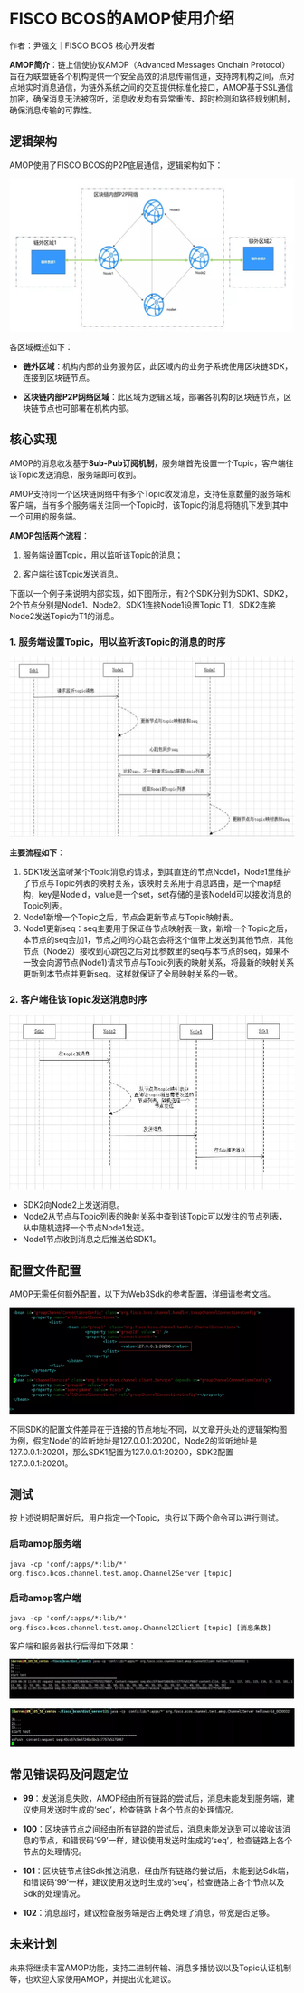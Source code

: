 # FISCO BCOS的AMOP使用介绍

作者：尹强文｜FISCO BCOS 核心开发者

**AMOP简介**：链上信使协议AMOP（Advanced Messages Onchain Protocol）旨在为联盟链各个机构提供一个安全高效的消息传输信道，支持跨机构之间，点对点地实时消息通信，为链外系统之间的交互提供标准化接口，AMOP基于SSL通信加密，确保消息无法被窃听，消息收发均有异常重传、超时检测和路径规划机制，确保消息传输的可靠性。

## 逻辑架构

AMOP使用了FISCO BCOS的P2P底层通信，逻辑架构如下：

![](../../../../images/articles/amop_introduction/IMG_5315.JPG)

各区域概述如下：

- **链外区域**：机构内部的业务服务区，此区域内的业务子系统使用区块链SDK，连接到区块链节点。

- **区块链内部P2P网络区域**：此区域为逻辑区域，部署各机构的区块链节点，区块链节点也可部署在机构内部。

## **核心实现**

AMOP的消息收发基于**Sub-Pub订阅机制**，服务端首先设置一个Topic，客户端往该Topic发送消息，服务端即可收到。

AMOP支持同一个区块链网络中有多个Topic收发消息，支持任意数量的服务端和客户端，当有多个服务端关注同一个Topic时，该Topic的消息将随机下发到其中一个可用的服务端。

**AMOP包括两个流程**：

1. 服务端设置Topic，用以监听该Topic的消息；

2. 客户端往该Topic发送消息。

下面以一个例子来说明内部实现，如下图所示，有2个SDK分别为SDK1、SDK2，2个节点分别是Node1、Node2。SDK1连接Node1设置Topic T1，SDK2连接Node2发送Topic为T1的消息。

### 1. 服务端设置Topic，用以监听该Topic的消息的时序

![](../../../../images/articles/amop_introduction/IMG_5316.JPG)

**主要流程如下**：

1. SDK1发送监听某个Topic消息的请求，到其直连的节点Node1，Node1里维护了节点与Topic列表的映射关系，该映射关系用于消息路由，是一个map结构，key是NodeId，value是一个set，set存储的是该NodeId可以接收消息的Topic列表。
2. Node1新增一个Topic之后，节点会更新节点与Topic映射表。
3. Node1更新seq：seq主要用于保证各节点映射表一致，新增一个Topic之后，本节点的seq会加1，节点之间的心跳包会将这个值带上发送到其他节点，其他节点（Node2）接收到心跳包之后对比参数里的seq与本节点的seq，如果不一致会向源节点(Node1)请求节点与Topic列表的映射关系，将最新的映射关系更新到本节点并更新seq。这样就保证了全局映射关系的一致。

### 2. 客户端往该Topic发送消息时序

![](../../../../images/articles/amop_introduction/IMG_5317.JPG)

- SDK2向Node2上发送消息。
- Node2从节点与Topic列表的映射关系中查到该Topic可以发往的节点列表，从中随机选择一个节点Node1发送。
- Node1节点收到消息之后推送给SDK1。

## 配置文件配置

AMOP无需任何额外配置，以下为Web3Sdk的参考配置，详细请[参考文档](https://fisco-bcos-documentation.readthedocs.io/zh_CN/latest/docs/sdk/sdk.html)。

![](../../../../images/articles/amop_introduction/IMG_5318.PNG)

不同SDK的配置文件差异在于连接的节点地址不同，以文章开头处的逻辑架构图为例，假定Node1的监听地址是127.0.0.1:20200，Node2的监听地址是127.0.0.1:20201，那么SDK1配置为127.0.0.1:20200，SDK2配置127.0.0.1:20201。

## 测试

按上述说明配置好后，用户指定一个Topic，执行以下两个命令可以进行测试。 

### 启动amop服务端

```
java -cp 'conf/:apps/*:lib/*' org.fisco.bcos.channel.test.amop.Channel2Server [topic]
```

### 启动amop客户端

```
java -cp 'conf/:apps/*:lib/*' org.fisco.bcos.channel.test.amop.Channel2Client [topic] [消息条数]
```

客户端和服务器执行后得如下效果：

![](../../../../images/articles/amop_introduction/IMG_5319.JPG)

![](../../../../images/articles/amop_introduction/IMG_5320.JPG)

## 常见错误码及问题定位

- **99**：发送消息失败，AMOP经由所有链路的尝试后，消息未能发到服务端，建议使用发送时生成的‘seq’，检查链路上各个节点的处理情况。

- **100**：区块链节点之间经由所有链路的尝试后，消息未能发送到可以接收该消息的节点，和错误码‘99’一样，建议使用发送时生成的‘seq’，检查链路上各个节点的处理情况。

- **101**：区块链节点往Sdk推送消息，经由所有链路的尝试后，未能到达Sdk端，和错误码‘99’一样，建议使用发送时生成的‘seq’，检查链路上各个节点以及Sdk的处理情况。

- **102**：消息超时，建议检查服务端是否正确处理了消息，带宽是否足够。

## 未来计划

未来将继续丰富AMOP功能，支持二进制传输、消息多播协议以及Topic认证机制等，也欢迎大家使用AMOP，并提出优化建议。